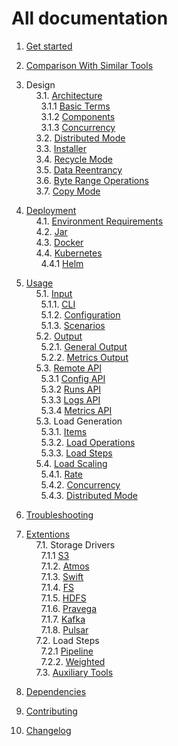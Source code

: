 # All documentation




1. [Get started](doc/getstarted)<br/>

2. [Comparison With Similar Tools](doc/comparision)<br/>

3. Design <br/>
&nbsp;&nbsp;&nbsp;&nbsp;3.1. [Architecture](design/architecture)<br/>
&nbsp;&nbsp;&nbsp;&nbsp;&nbsp;&nbsp;3.1.1 [Basic Terms](design//architecture#1-basic-terms)<br/>
&nbsp;&nbsp;&nbsp;&nbsp;&nbsp;&nbsp;3.1.2 [Components](design//architecture#2-components)<br/>
&nbsp;&nbsp;&nbsp;&nbsp;&nbsp;&nbsp;3.1.3 [Concurrency](design//architecture#3-concurrency)<br/>
&nbsp;&nbsp;&nbsp;&nbsp;3.2. [Distributed Mode](design/distributed_mode)<br/>
&nbsp;&nbsp;&nbsp;&nbsp;3.3. [Installer](design/installer)<br/>
&nbsp;&nbsp;&nbsp;&nbsp;3.4. [Recycle Mode](design/recycle_mode)<br/>
&nbsp;&nbsp;&nbsp;&nbsp;3.5. [Data Reentrancy](design/data_reentrancy)<br/>
&nbsp;&nbsp;&nbsp;&nbsp;3.6. [Byte Range Operations](usage/load/operations/byte_ranges)<br/>
&nbsp;&nbsp;&nbsp;&nbsp;3.7. [Copy Mode](design/copy_mode)<br/>

4. [Deployment](deployment)<br/>
&nbsp;&nbsp;&nbsp;&nbsp;4.1. [Environment Requirements](deployment#environment-requirements)<br/>
&nbsp;&nbsp;&nbsp;&nbsp;4.2. [Jar](deployment#jar)<br/>
&nbsp;&nbsp;&nbsp;&nbsp;4.3. [Docker](deployment#docker)<br/>
&nbsp;&nbsp;&nbsp;&nbsp;4.4. [Kubernetes](deployment#kubernetes)<br/>
&nbsp;&nbsp;&nbsp;&nbsp;&nbsp;&nbsp;4.4.1 [Helm](https://github.com/emc-mongoose/mongoose-helm-charts)<br/>

5. [Usage](usage)<br/>
&nbsp;&nbsp;&nbsp;&nbsp;5.1. [Input](usage/input)<br/>
&nbsp;&nbsp;&nbsp;&nbsp;&nbsp;&nbsp;5.1.1. [CLI](usage/input/cli)<br/>
&nbsp;&nbsp;&nbsp;&nbsp;&nbsp;&nbsp;5.1.2. [Configuration](usage/input/configuration)<br/>
&nbsp;&nbsp;&nbsp;&nbsp;&nbsp;&nbsp;5.1.3. [Scenarios](usage/input/scenarios)<br/>
&nbsp;&nbsp;&nbsp;&nbsp;5.2. [Output](usage/output)<br/>
&nbsp;&nbsp;&nbsp;&nbsp;&nbsp;&nbsp;5.2.1. [General Output](usage/output#1-general)<br/>
&nbsp;&nbsp;&nbsp;&nbsp;&nbsp;&nbsp;5.2.2. [Metrics Output](usage/output#2-metrics)<br/>
&nbsp;&nbsp;&nbsp;&nbsp;5.3. [Remote API](usage/api/remote)<br/>
&nbsp;&nbsp;&nbsp;&nbsp;&nbsp;&nbsp;5.3.1 [Config API](usage/api/remote#config)<br/>
&nbsp;&nbsp;&nbsp;&nbsp;&nbsp;&nbsp;5.3.2 [Runs API](usage/api/remote#run)<br/>
&nbsp;&nbsp;&nbsp;&nbsp;&nbsp;&nbsp;5.3.3 [Logs API](usage/api/remote#logs)<br/>
&nbsp;&nbsp;&nbsp;&nbsp;&nbsp;&nbsp;5.3.4 [Metrics API](usage/api/remote#metrics)<br/>
&nbsp;&nbsp;&nbsp;&nbsp;5.3. Load Generation<br/>
&nbsp;&nbsp;&nbsp;&nbsp;&nbsp;&nbsp;5.3.1. [Items](usage/item) <br/>
&nbsp;&nbsp;&nbsp;&nbsp;&nbsp;&nbsp;5.3.2. [Load Operations](usage/load/operations) <br/>
&nbsp;&nbsp;&nbsp;&nbsp;&nbsp;&nbsp;5.3.3. [Load Steps](usage/load/steps)<br/>
&nbsp;&nbsp;&nbsp;&nbsp;5.4. [Load Scaling](usage/scaling)<br/>
&nbsp;&nbsp;&nbsp;&nbsp;&nbsp;&nbsp;5.4.1. [Rate](usage/scaling#1-rate)<br/>
&nbsp;&nbsp;&nbsp;&nbsp;&nbsp;&nbsp;5.4.2. [Concurrency](usage/scaling#2-concurrency)<br/>
&nbsp;&nbsp;&nbsp;&nbsp;&nbsp;&nbsp;5.4.3. [Distributed Mode](usage/scaling3-distributed-mode)<br/>

6. [Troubleshooting](troubleshooting)<br/>

7. [Extentions](https://github.com/emc-mongoose/mongoose)<br/>
&nbsp;&nbsp;&nbsp;&nbsp;7.1. Storage Drivers<br/>
&nbsp;&nbsp;&nbsp;&nbsp;&nbsp;&nbsp;7.1.1  [S3](https://github.com/emc-mongoose/mongoose-storage-driver-s3)<br/>
&nbsp;&nbsp;&nbsp;&nbsp;&nbsp;&nbsp;7.1.2. [Atmos](https://github.com/emc-mongoose/mongoose-storage-driver-atmos)<br/>
&nbsp;&nbsp;&nbsp;&nbsp;&nbsp;&nbsp;7.1.3. [Swift](https://github.com/emc-mongoose/mongoose-storage-driver-swift)<br/>
&nbsp;&nbsp;&nbsp;&nbsp;&nbsp;&nbsp;7.1.4. [FS](https://github.com/emc-mongoose/mongoose-storage-driver-fs)<br/>
&nbsp;&nbsp;&nbsp;&nbsp;&nbsp;&nbsp;7.1.5. [HDFS](https://github.com/emc-mongoose/mongoose-storage-driver-hdfs)<br/>
&nbsp;&nbsp;&nbsp;&nbsp;&nbsp;&nbsp;7.1.6. [Pravega](https://github.com/emc-mongoose/mongoose-storage-driver-pravega)<br/>
&nbsp;&nbsp;&nbsp;&nbsp;&nbsp;&nbsp;7.1.7. [Kafka](https://github.com/emc-mongoose/mongoose-storage-driver-kafka)<br/>
&nbsp;&nbsp;&nbsp;&nbsp;&nbsp;&nbsp;7.1.8. [Pulsar](https://github.com/emc-mongoose/mongoose-storage-driver-pulsar)<br/>
&nbsp;&nbsp;&nbsp;&nbsp;7.2. Load Steps<br/>
&nbsp;&nbsp;&nbsp;&nbsp;&nbsp;&nbsp;7.2.1  [Pipeline](https://github.com/emc-mongoose/mongoose-load-step-pipeline)<br/>
&nbsp;&nbsp;&nbsp;&nbsp;&nbsp;&nbsp;7.2.2. [Weighted](https://github.com/emc-mongoose/mongoose-load-step-weighted)<br/>
&nbsp;&nbsp;&nbsp;&nbsp;7.3. [Auxiliary Tools](https://github.com/emc-mongoose/mongoose#auxiliary-tools)

8. [Dependencies](dependencies)<br/>

9. [Contributing](contributing)<br/>

10. [Changelog](changelog)<br/>
